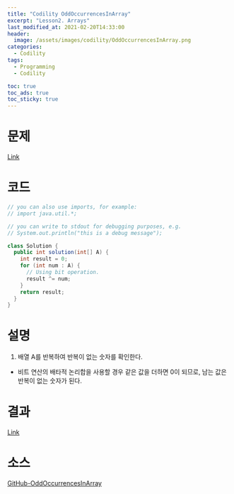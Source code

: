 ```yaml
---
title: "Codility OddOccurrencesInArray"
excerpt: "Lesson2. Arrays"
last_modified_at: 2021-02-20T14:33:00
header:
  image: /assets/images/codility/OddOccurrencesInArray.png
categories:
  - Codility
tags:
  - Programming
  - Codility

toc: true
toc_ads: true
toc_sticky: true
---
```

# 문제
[Link](https://app.codility.com/programmers/lessons/2-arrays/odd_occurrences_in_array/)

# 코드
```java
// you can also use imports, for example:
// import java.util.*;

// you can write to stdout for debugging purposes, e.g.
// System.out.println("this is a debug message");

class Solution {
  public int solution(int[] A) {
    int result = 0;
    for (int num : A) {
      // Using bit operation.
      result ^= num;
    }
    return result;
  }
}
```

# 설명
1. 배열 A를 반복하여 반복이 없는 숫자를 확인한다.
- 비트 연산의 배타적 논리합을 사용할 경우 같은 값을 더하면 0이 되므로, 남는 값은 반복이 없는 숫자가 된다.

# 결과
[Link](https://app.codility.com/demo/results/trainingPK5C7W-QF2/)

# 소스
[GitHub-OddOccurrencesInArray](https://github.com/GracefulSoul/Sample/blob/master/src/main/java/gracefulsoul/codility/lesson02/OddOccurrencesInArray.java)